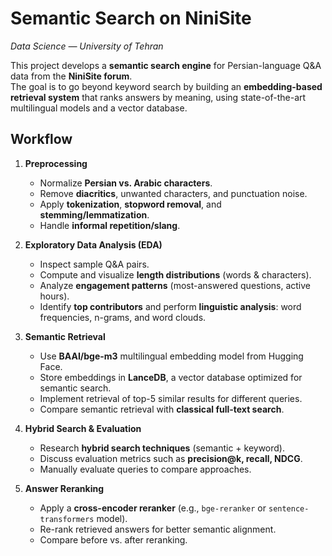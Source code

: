 ﻿
# Semantic Search on NiniSite

_Data Science — University of Tehran_

This project develops a **semantic search engine** for Persian-language Q&A data from the **NiniSite forum**.  
The goal is to go beyond keyword search by building an **embedding-based retrieval system** that ranks answers by meaning, using state-of-the-art multilingual models and a vector database.

## Workflow

1. **Preprocessing**
   - Normalize **Persian vs. Arabic characters**.  
   - Remove **diacritics**, unwanted characters, and punctuation noise.  
   - Apply **tokenization**, **stopword removal**, and **stemming/lemmatization**.  
   - Handle **informal repetition/slang**.  

2. **Exploratory Data Analysis (EDA)**
   - Inspect sample Q&A pairs.  
   - Compute and visualize **length distributions** (words & characters).  
   - Analyze **engagement patterns** (most-answered questions, active hours).  
   - Identify **top contributors** and perform **linguistic analysis**: word frequencies, n-grams, and word clouds.

3. **Semantic Retrieval**
   - Use **BAAI/bge-m3** multilingual embedding model from Hugging Face.  
   - Store embeddings in **LanceDB**, a vector database optimized for semantic search.  
   - Implement retrieval of top-5 similar results for different queries.  
   - Compare semantic retrieval with **classical full-text search**.

4. **Hybrid Search & Evaluation**
   - Research **hybrid search techniques** (semantic + keyword).  
   - Discuss evaluation metrics such as **precision@k, recall, NDCG**.  
   - Manually evaluate queries to compare approaches.

5. **Answer Reranking**
   - Apply a **cross-encoder reranker** (e.g., `bge-reranker` or `sentence-transformers` model).  
   - Re-rank retrieved answers for better semantic alignment.  
   - Compare before vs. after reranking.


